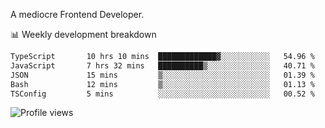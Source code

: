 A mediocre Frontend Developer.

📊 Weekly development breakdown
<!--START_SECTION:waka-->

```txt
TypeScript       10 hrs 10 mins  █████████████▓░░░░░░░░░░░   54.96 %
JavaScript       7 hrs 32 mins   ██████████▒░░░░░░░░░░░░░░   40.71 %
JSON             15 mins         ▒░░░░░░░░░░░░░░░░░░░░░░░░   01.39 %
Bash             12 mins         ▒░░░░░░░░░░░░░░░░░░░░░░░░   01.13 %
TSConfig         5 mins          ░░░░░░░░░░░░░░░░░░░░░░░░░   00.52 %
```

<!--END_SECTION:waka-->

<img src="https://gpvc.arturio.dev/iqbalfasri" alt="Profile views"/>
